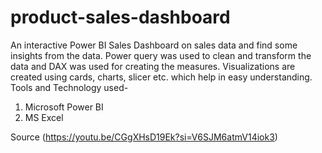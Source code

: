 # product-sales-dashboard
An interactive Power BI Sales Dashboard on sales data and find some insights from the data. Power query was used to clean and transform the data and DAX was used for creating the measures.
Visualizations are created using cards, charts, slicer etc. which help in easy understanding.
Tools and Technology used-
1. Microsoft Power BI
2. MS Excel

Source
(https://youtu.be/CGgXHsD19Ek?si=V6SJM6atmV14iok3)
